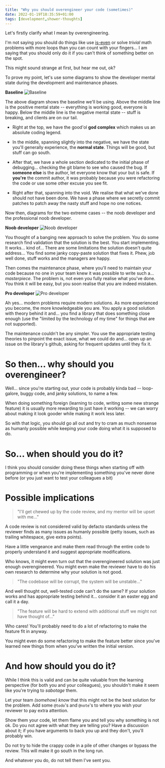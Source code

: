```yaml
---
title: "Why you should overengineer your code (sometimes)"
date: 2022-01-19T18:35:59+01:00
tags: [development,shower-thoughts]
---
```


Let's firstly clarify what I mean by overengineering.

I'm not saying you should do things like use [is-even](https://www.npmjs.com/package/is-even) or solve *trivial* math problems with more loops than you can count with your fingers...
I am saying that you should only do it if you can't think of something better on the spot.

This might sound strange at first, but hear me out, ok?

To prove my point, let's use some diagrams to show the developer mental state during the development and maintenance phases.

**Baseline**
![Baseline](/why-overengineering-is-good/base.png "Baseline")

The above diagram shows the baseline we'll be using.
Above the middle line is the positive mental state -- everything is working good, everyone is happy.
Below the middle line is the negative mental state -- stuff is breaking, and clients are on our tail.

* Right at the top, we have the good'ol **god complex** which makes us an absolute coding legend.

* In the middle, spanning slightly into the negative, we have the state you'll generally experience, the **normal state**.
  Things will be good, but stuff can go south.

* After that, we have a whole section dedicated to the initial phase of debugging... checking the git blame to see who caused the bug.
  If **someone else** is the author, let everyone know that your but is safe.
  If **you're** the commit author, it was probably because you were refactoring the code or use some other excuse you see fit.

* Right after that, spanning into the void.
  We realise that what we've done should not have been done.
  We have a phase where we secretly commit patches to patch away the nasty stuff and hope no one notices.

Now then, diagrams for the two extreme cases -- the noob developer and the professional noob developer.

**Noob developer**
![Noob developer](/why-overengineering-is-good/noob.png "Noob developer")

You thought of a banging new approach to solve the problem.
You do some research find validation that the solution is the best.
You start implementing.
It works... kind of...
There are some limitations the solution doesn't quite address...
You find some janky copy-paste solution that fixes it.
Phew, job well done, stuff works and the managers are happy.

Then comes the maintenance phase, where you'll need to maintain your code because no one in your team knew it was possible to write such a... *masterpiece*.
The problem is, not even you fully realise what you've done.
You think it will be easy, but you soon realise that you are indeed mistaken.

**Pro developer**
![Pro developer](/why-overengineering-is-good/pro.png "Pro developer")

Ah yes... modern problems require modern solutions.
As more experienced you become, the more knowledgeable you are.
You apply a good solution with theory behind it and... you find a library that does something close enough (use the "limited by the technology of my time" for things that are not supported).

The maintenance couldn't be any simpler.
You use the appropriate testing theories to pinpoint the exact issue, what we could do and... open up an issue on the library's github, asking for frequent updates until they fix it.

# So then... why should you overengineer?

Well... since you're starting out, your code is probably kinda bad -- loop-galore, buggy code, and janky solutions, to name a few.

When doing something foreign (learning to code, writing some new strange feature) it is usually more rewarding to just have it working -- we can worry about making it look gooder while making it work less later.

So with that logic, you should go all out and try to cram as much nonsense as humanly possible while keeping your code doing what it is supposed to do.

# So... when should you do it?

I think you should consider doing these things when starting off with programming or when you're implementing something you've never done before (or you just want to test your colleagues a bit)

# Possible implications

> "I'll get chewed up by the code review, and my mentor will be upset with me..."

A code review is not considered valid by defacto standards unless the reviewer finds as many issues as humanly possible (petty issues, such as trailing whitespace, give extra points).

Have a little vengeance and make them read through the entire code to properly understand it and suggest appropriate modifications.

Who knows, it might even turn out that the overengineered solution was just enough overengineered.
You might even make the reviewer have to do his own research to determine why your solution is not good.

> "The codebase will be corrupt, the system will be unstable..."

And well thought out, well-tested code can't do the same?
If your solution works and has appropriate testing behind it... consider it an easter egg and call it a day.

> "The feature will be hard to extend with additional stuff we might not have thought of..."

Who cares! You'll probably need to do a lot of refactoring to make the feature fit in anyway.

You might even do some refactoring to make the feature better since you've learned new things from when you've written the initial version.

# And how should you do it?

While I think this is valid and can be quite valuable from the learning perspective (for both you and your colleagues), you shouldn't make it seem like you're trying to *sabotage* them.

Let your team *(somehow) know* that this might not be the best solution for the problem.
Add some `@todo`'s and `@note`'s to where you wish your reviewer to pay extra attention.

Show them your code, let them flame you and tell you why something is not ok.
Do you not agree with what they are telling you?
Have a discussion about it; if you have arguments to back you up and they don't, you'll probably win.

Do not try to hide the crappy code in a pile of other changes or bypass the review.
This will make it go south in the long run.

And whatever you do, do not tell them I've sent you.

